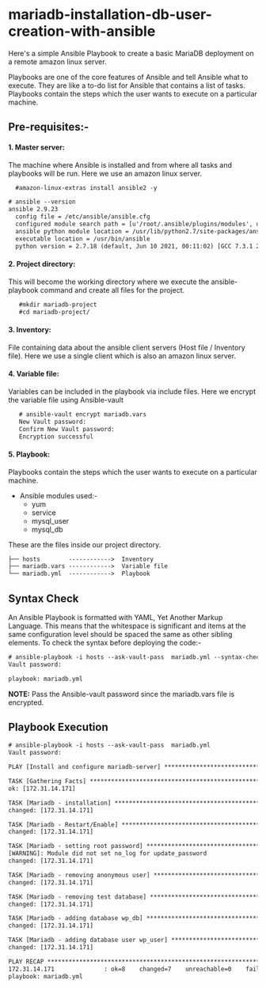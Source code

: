 # mariadb-installation-db-user-creation-with-ansible
Here's a simple Ansible Playbook to create a basic MariaDB deployment on a remote amazon linux server.

Playbooks are one of the core features of Ansible and tell Ansible what to execute. They are like a to-do list for Ansible that contains a list of tasks.
Playbooks contain the steps which the user wants to execute on a particular machine.

## Pre-requisites:-

#### 1. Master server: 
The machine where Ansible is installed and from where all tasks and playbooks will be run. Here we use an amazon linux server.
```html
  #amazon-linux-extras install ansible2 -y
```
```html
# ansible --version
ansible 2.9.23
  config file = /etc/ansible/ansible.cfg
  configured module search path = [u'/root/.ansible/plugins/modules', u'/usr/share/ansible/plugins/modules']
  ansible python module location = /usr/lib/python2.7/site-packages/ansible
  executable location = /usr/bin/ansible
  python version = 2.7.18 (default, Jun 10 2021, 00:11:02) [GCC 7.3.1 20180712 (Red Hat 7.3.1-13)]
```

#### 2. Project directory: 
This will become the working directory where we execute the ansible-playbook command and create all files for the project.
```html
   #mkdir mariadb-project
   #cd mariadb-project/
```

#### 3. Inventory: 
File containing data about the ansible client servers (Host file / Inventory file). Here we use a single client which is also an amazon linux server.

#### 4. Variable file: 
Variables can be included in the playbook via include files. Here we encrypt the variable file using Ansible-vault
```html
   # ansible-vault encrypt mariadb.vars
   New Vault password:
   Confirm New Vault password:
   Encryption successful
```

#### 5. Playbook: 
Playbooks contain the steps which the user wants to execute on a particular machine.

* Ansible modules used:-
  - yum
  - service
  - mysql_user
  - mysql_db

These are the files inside our project directory.
```html
├── hosts        ------------>  Inventory
├── mariadb.vars ------------>  Variable file
└── mariadb.yml  ------------>  Playbook
```

## Syntax Check

An Ansible Playbook is formatted with YAML, Yet Another Markup Language. This means that the whitespace is significant and items at the same configuration level should be spaced the same as other sibling elements. To check the syntax before deploying the code:-
```html
# ansible-playbook -i hosts --ask-vault-pass  mariadb.yml --syntax-check
Vault password:

playbook: mariadb.yml
```
**NOTE:** Pass the Ansible-vault password since the mariadb.vars file is encrypted.

## Playbook Execution
```html
# ansible-playbook -i hosts --ask-vault-pass  mariadb.yml
Vault password:

PLAY [Install and configure mariadb-server] ***********************************************************************************************************************************************************************

TASK [Gathering Facts] ********************************************************************************************************************************************************************************************
ok: [172.31.14.171]

TASK [Mariadb - installation] *************************************************************************************************************************************************************************************
changed: [172.31.14.171]

TASK [Mariadb - Restart/Enable] ***********************************************************************************************************************************************************************************
changed: [172.31.14.171]

TASK [Mariadb - setting root password] ****************************************************************************************************************************************************************************
[WARNING]: Module did not set no_log for update_password
changed: [172.31.14.171]

TASK [Mariadb - removing anonymous user] **************************************************************************************************************************************************************************
changed: [172.31.14.171]

TASK [Mariadb - removing test database] ***************************************************************************************************************************************************************************
changed: [172.31.14.171]

TASK [Mariadb - adding database wp_db] ****************************************************************************************************************************************************************************
changed: [172.31.14.171]

TASK [Mariadb - adding database user wp_user] *********************************************************************************************************************************************************************
changed: [172.31.14.171]

PLAY RECAP ********************************************************************************************************************************************************************************************************
172.31.14.171              : ok=8    changed=7    unreachable=0    failed=0    skipped=0    rescued=0    ignored=0
playbook: mariadb.yml
```
